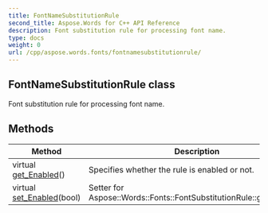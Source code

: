 ```yaml
---
title: FontNameSubstitutionRule
second_title: Aspose.Words for C++ API Reference
description: Font substitution rule for processing font name. 
type: docs
weight: 0
url: /cpp/aspose.words.fonts/fontnamesubstitutionrule/
---
```

## FontNameSubstitutionRule class


Font substitution rule for processing font name. 

## Methods

| Method | Description |
| --- | --- |
| virtual [get_Enabled](../fontsubstitutionrule/get_enabled/)() | Specifies whether the rule is enabled or not.  |
| virtual [set_Enabled](../fontsubstitutionrule/set_enabled/)(bool) | Setter for Aspose::Words::Fonts::FontSubstitutionRule::get_Enabled.  |
